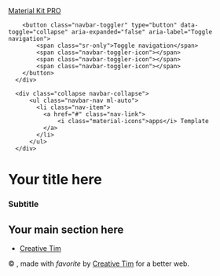 <!doctype html>
<html lang="en">
  <head>
    <title>Hello, world!</title>
    <!-- Required meta tags -->
    <meta charset="utf-8">
    <meta content="width=device-width, initial-scale=1.0, maximum-scale=1.0, user-scalable=0" name="viewport" />
    <meta http-equiv="X-UA-Compatible" content="IE=edge,chrome=1" />
    <!--     Fonts and icons     -->
    <link rel="stylesheet" type="text/css" href="https://fonts.googleapis.com/css?family=Roboto:300,400,500,700|Roboto+Slab:400,700|Material+Icons" />
    <link rel="stylesheet" href="https://maxcdn.bootstrapcdn.com/font-awesome/latest/css/font-awesome.min.css">
    <!-- Material Kit CSS -->
    <link href="assets/css/material-kit.css?v=2.2.0" rel="stylesheet" />
  </head>
  <body><nav class="navbar navbar-color-on-scroll navbar-transparent fixed-top navbar-expand-lg"  color-on-scroll="100">
  <div class="container">
      <div class="navbar-translate">
        <a class="navbar-brand" href="https://demos.creative-tim.com/material-kit-pro/index.html">
          Material Kit PRO </a>

        <button class="navbar-toggler" type="button" data-toggle="collapse" aria-expanded="false" aria-label="Toggle navigation">
            <span class="sr-only">Toggle navigation</span>
            <span class="navbar-toggler-icon"></span>
            <span class="navbar-toggler-icon"></span>
            <span class="navbar-toggler-icon"></span>
        </button>
      </div>

      <div class="collapse navbar-collapse">
          <ul class="navbar-nav ml-auto">
            <li class="nav-item">
              <a href="#" class="nav-link">
                  <i class="material-icons">apps</i> Template
              </a>
            </li>
          </ul>
      </div>
  </div>
</nav>


<div class="page-header header-filter" data-parallax="true" style="background-image: url('assets/img/bg3.jpg')">
  <div class="container">
    <div class="row">
      <div class="col-md-8 ml-auto mr-auto">
        <div class="brand text-center">
          <h1>Your title here</h1>
          <h3 class="title text-center">Subtitle</h3>
        </div>
      </div>
    </div>
  </div>
</div>

<div class="main main-raised">
  <div class="container">
    <div class="section text-center">
      <h2 class="title">Your main section here</h2>
    </div>
  </div>
</div>

<footer class="footer footer-default" >
  <div class="container">
    <nav class="float-left">
      <ul>
        <li>
          <a href="https://www.creative-tim.com/">
              Creative Tim
          </a>
        </li>
      </ul>
    </nav>
    <div class="copyright float-right">
        &copy;
        <script>
            document.write(new Date().getFullYear())
        </script>, made with <i class="material-icons">favorite</i> by
        <a href="https://www.creative-tim.com/" target="blank">Creative Tim</a> for a better web.
    </div>
  </div>
</footer>
<!--   Core JS Files   -->
<script src="assets/js/core/jquery.min.js" type="text/javascript"></script>
<script src="assets/js/core/popper.min.js" type="text/javascript"></script>
<script src="assets/js/core/bootstrap-material-design.min.js" type="text/javascript"></script>
<script src="assets/js/plugins/moment.min.js"></script>
<!--	Plugin for the Datepicker, full documentation here: https://github.com/Eonasdan/bootstrap-datetimepicker -->
<script src="assets/js/plugins/bootstrap-datetimepicker.js" type="text/javascript"></script>
<!--  Plugin for the Sliders, full documentation here: http://refreshless.com/nouislider/ -->
<script src="assets/js/plugins/nouislider.min.js" type="text/javascript"></script>
<!--  Google Maps Plugin  -->
<script type="text/javascript" src="https://maps.googleapis.com/maps/api/js?key=YOUR_KEY_HERE"></script>
<!--	Plugin for Tags, full documentation here: https://github.com/bootstrap-tagsinput/bootstrap-tagsinputs  -->
<script src="assets/js/plugins/bootstrap-tagsinput.js"></script>
<!--	Plugin for Select, full documentation here: http://silviomoreto.github.io/bootstrap-select -->
<script src="assets/js/plugins/bootstrap-selectpicker.js" type="text/javascript"></script>
<!--	Plugin for Fileupload, full documentation here: http://www.jasny.net/bootstrap/javascript/#fileinput -->
<script src="assets/js/plugins/jasny-bootstrap.min.js" type="text/javascript"></script>
<!-- Place this tag in your head or just before your close body tag. -->
<script async defer src="https://buttons.github.io/buttons.js"></script>
<!-- Control Center for Material Kit: parallax effects, scripts for the example pages etc -->
<script src="assets/js/material-kit.js?v=2.2.0" type="text/javascript"></script></body>
</html>
